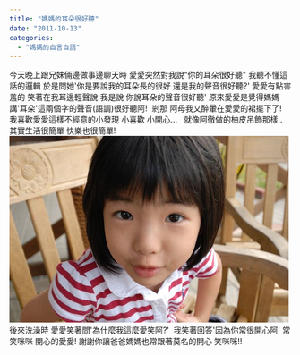 ```yaml
---
title: "媽媽的耳朵很好聽"
date: "2011-10-13"
categories: 
  - "媽媽的自言自語"
---
```


今天晚上跟兄妹倆邊做事邊聊天時 愛愛突然對我說"你的耳朵很好聽" 我聽不懂這話的邏輯 於是問她'你是要說我的耳朵長的很好 還是我的聲音很好聽?' 愛愛有點害羞的 笑著在我耳邊輕聲說'我是說 你說耳朵的聲音很好聽' 原來愛愛是覺得媽媽講'耳朵'這兩個字的聲音(語調)很好聽阿!  剎那 阿母我又醉暈在愛愛的裙擺下了! 我喜歡愛愛這樣不經意的小發現 小喜歡 小開心...   就像阿徹做的柚皮吊飾那樣.. 其實生活很簡單 快樂也很簡單! ![](images/6235910255_4d37657809.jpg) 後來洗澡時 愛愛笑著問'為什麼我這麼愛笑阿?'  我笑著回答'因為你常很開心阿' 常笑咪咪 開心的愛愛! 謝謝你讓爸爸媽媽也常跟著莫名的開心 笑咪咪!!
